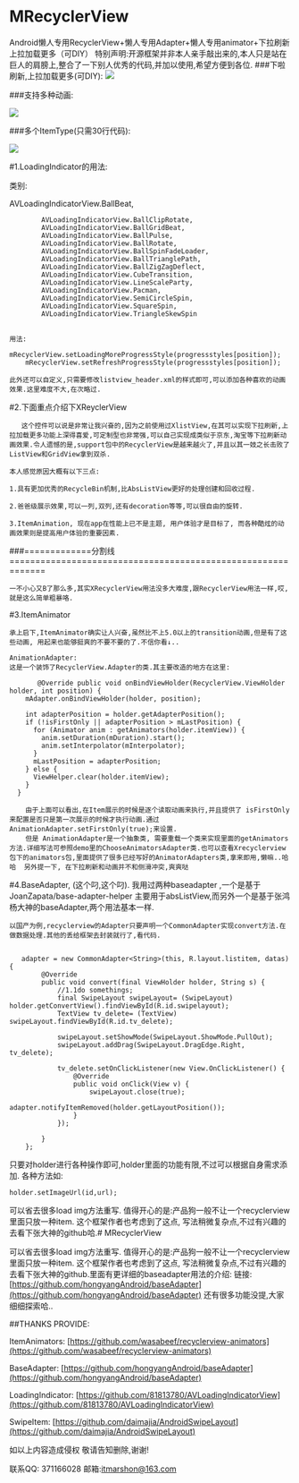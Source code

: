 # MRecyclerView

Android懒人专用RecyclerView+懒人专用Adapter+懒人专用animator+下拉刷新上拉加载更多（可DIY）
特别声明:开源框架并非本人亲手敲出来的,本人只是站在巨人的肩膀上,整合了一下别人优秀的代码,并加以使用,希望方便到各位.
###下啦刷新,上拉加载更多(可DIY):
![](http://img.blog.csdn.net/20160426200038532)

###支持多种动画:

![](http://img.blog.csdn.net/20160426200105039)

###多个ItemType(只需30行代码):

![](http://img.blog.csdn.net/20160426200338712?watermark/2/text/aHR0cDovL2Jsb2cuY3Nkbi5uZXQv/font/5a6L5L2T/fontsize/400/fill/I0JBQkFCMA==/dissolve/70/gravity/Center)

#1.LoadingIndicator的用法: 

类别:
			


AVLoadingIndicatorView.BallBeat,

            AVLoadingIndicatorView.BallClipRotate,
            AVLoadingIndicatorView.BallGridBeat,
            AVLoadingIndicatorView.BallPulse,
            AVLoadingIndicatorView.BallRotate,
            AVLoadingIndicatorView.BallSpinFadeLoader,
            AVLoadingIndicatorView.BallTrianglePath,
            AVLoadingIndicatorView.BallZigZagDeflect,
            AVLoadingIndicatorView.CubeTransition,
            AVLoadingIndicatorView.LineScaleParty,
            AVLoadingIndicatorView.Pacman,
            AVLoadingIndicatorView.SemiCircleSpin,
            AVLoadingIndicatorView.SquareSpin,
            AVLoadingIndicatorView.TriangleSkewSpin
    

    用法:
       mRecyclerView.setLoadingMoreProgressStyle(progressstyles[position]);
        mRecyclerView.setRefreshProgressStyle(progressstyles[position]);

    此外还可以自定义,只需要修改listview_header.xml的样式即可,可以添加各种喜欢的动画效果.这里难度不大,在次略过.

#2.下面重点介绍下XReyclerView
    

       这个控件可以说是非常让我兴奋的,因为之前使用过XlistView,在其可以实现下拉刷新,上拉加载更多功能上深得喜爱,可定制型也非常强,可以自己实现成类似于京东,淘宝等下拉刷新动画效果.令人遗憾的是,support包中的RecyclerView是越来越火了,并且以其一妓之长击败了ListView和GridView拿到双杀.

    本人感觉原因大概有以下三点:

    1.具有更加优秀的RecycleBin机制,比AbsListView更好的处理创建和回收过程.

    2.爸爸级展示效果,可以一列,双列,还有decoration等等,可以很自由的旋转.

    3.ItemAnimation, 现在app在性能上已不是主题, 用户体验才是目标了, 而各种酷炫的动画效果则是提高用户体验的重要因素.

###=============分割线=============================================================

    一不小心又B了那么多,其实XRecyclerView用法没多大难度,跟RecyclerView用法一样,哎,就是这么简单粗暴咯.

#3.ItemAnimator 

    承上启下,ItemAnimator确实让人兴奋,虽然比不上5.0以上的transition动画,但是有了这些动画, 用起来也能够挺爽的不要不要的了.不信你看↓..

    AnimationAdapter: 
    这是一个装饰了RecyclerView.Adapter的类.其主要改造的地方在这里:

	       @Override public void onBindViewHolder(RecyclerView.ViewHolder holder, int position) {
	    mAdapter.onBindViewHolder(holder, position);
	
	    int adapterPosition = holder.getAdapterPosition();
	    if (!isFirstOnly || adapterPosition > mLastPosition) {
	      for (Animator anim : getAnimators(holder.itemView)) {
	        anim.setDuration(mDuration).start();
	        anim.setInterpolator(mInterpolator);
	      }
	      mLastPosition = adapterPosition;
	    } else {
	      ViewHelper.clear(holder.itemView);
	    }
	  }

        由于上面可以看出,在Item展示的时候是逐个读取动画来执行,并且提供了 isFirstOnly  来配置是否只是第一次展示的时候才执行动画.通过 AnimationAdapter.setFirstOnly(true);来设置.
        但是 AnimationAdapter是一个抽象类, 需要重载一个类来实现里面的getAnimators方法.详细写法可参照demo里的ChooseAnimatorsAdapter类.也可以查看Xrecyclerview包下的animators包,里面提供了很多已经写好的AnimatorAdapters类,拿来即用,懒嘛..哈哈  另外提一下, 在下拉刷新和动画并不和侧滑冲突,爽爽哒

#4.BaseAdapter, (这个叼,这个叼). 
    我用过两种baseadapter ,一个是基于JoanZapata/base-adapter-helper 主要用于absListView,而另外一个是基于张鸿杨大神的baseAdapter,两个用法基本一样.

    以国产为例,recyclerview的Adapter只要声明一个CommonAdapter实现convert方法.在做数据处理.其他的丢给框架去封装就行了,看代码.
    

       adapter = new CommonAdapter<String>(this, R.layout.listitem, datas) {
            @Override
            public void convert(final ViewHolder holder, String s) {
                //1.1do somethings;
                final SwipeLayout swipeLayout= (SwipeLayout) holder.getConvertView().findViewById(R.id.swipelayout);
                TextView tv_delete= (TextView) swipeLayout.findViewById(R.id.tv_delete);

                swipeLayout.setShowMode(SwipeLayout.ShowMode.PullOut);
                swipeLayout.addDrag(SwipeLayout.DragEdge.Right, tv_delete);

                tv_delete.setOnClickListener(new View.OnClickListener() {
                    @Override
                    public void onClick(View v) {
                        swipeLayout.close(true);
                        adapter.notifyItemRemoved(holder.getLayoutPosition());
                    }
                });

            }
        };
    
只要对holder进行各种操作即可,holder里面的功能有限,不过可以根据自身需求添加.
    各种方法如:

    holder.setImageUrl(id,url);

可以省去很多load img方法重写.
    值得开心的是:产品狗一般不让一个recyclerview里面只放一种item. 这个框架作者也考虑到了这点, 写法稍微复杂点,不过有兴趣的去看下张大神的github哈.# MRecyclerView

    

可以省去很多load img方法重写.
值得开心的是:产品狗一般不让一个recyclerview里面只放一种item. 这个框架作者也考虑到了这点, 写法稍微复杂点,不过有兴趣的去看下张大神的github.里面有更详细的baseadapter用法的介绍:
链接:[https://github.com/hongyangAndroid/baseAdapter](https://github.com/hongyangAndroid/baseAdapter)
还有很多功能没提,大家细细探索哈..

##THANKS PROVIDE:

ItemAnimators:
[https://github.com/wasabeef/recyclerview-animators](https://github.com/wasabeef/recyclerview-animators)

BaseAdapter: [https://github.com/hongyangAndroid/baseAdapter](https://github.com/hongyangAndroid/baseAdapter)

LoadingIndicator: [https://github.com/81813780/AVLoadingIndicatorView](https://github.com/81813780/AVLoadingIndicatorView)

SwipeItem:
[https://github.com/daimajia/AndroidSwipeLayout](https://github.com/daimajia/AndroidSwipeLayout)

如以上内容造成侵权 敬请告知删除,谢谢! 

联系QQ: 371166028 邮箱:itmarshon@163.com

